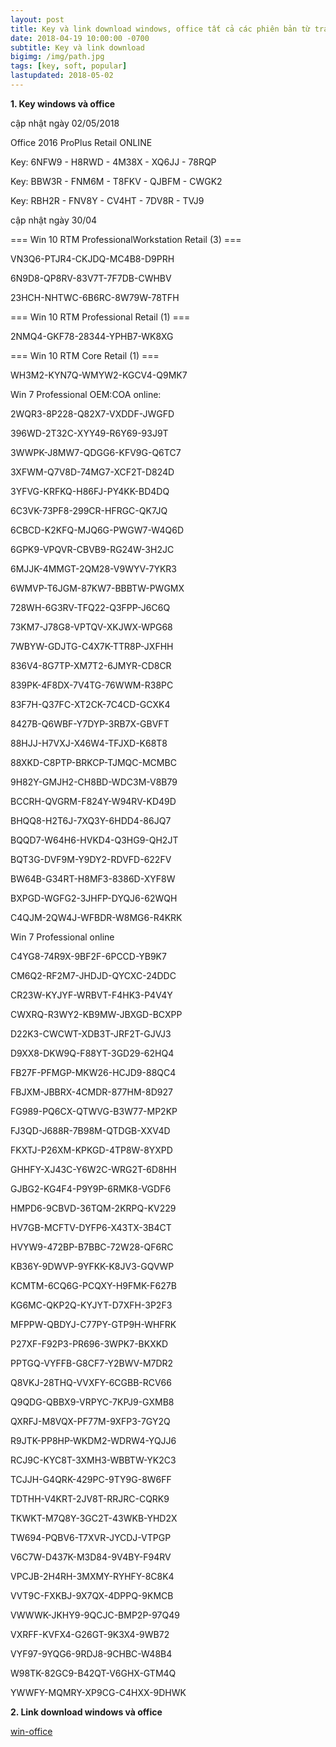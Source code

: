 ```yaml
---
layout: post
title: Key và link download windows, office tất cả các phiên bản từ trang chủ Microsoft
date: 2018-04-19 10:00:00 -0700
subtitle: Key và link download
bigimg: /img/path.jpg
tags: [key, soft, popular]
lastupdated: 2018-05-02
---
```


**1. Key windows và office**

cập nhật ngày 02/05/2018

Office 2016 ProPlus Retail ONLINE

Key: 6NFW9 - H8RWD - 4M38X - XQ6JJ - 78RQP

Key: BBW3R - FNM6M - T8FKV - QJBFM - CWGK2

Key: RBH2R - FNV8Y - CV4HT - 7DV8R - TVJ9

cập nhật ngày 30/04

=== Win 10 RTM ProfessionalWorkstation Retail (3) ===

VN3Q6-PTJR4-CKJDQ-MC4B8-D9PRH

6N9D8-QP8RV-83V7T-7F7DB-CWHBV

23HCH-NHTWC-6B6RC-8W79W-78TFH

=== Win 10 RTM Professional Retail (1) ===

2NMQ4-GKF78-28344-YPHB7-WK8XG

=== Win 10 RTM Core Retail (1) ===

WH3M2-KYN7Q-WMYW2-KGCV4-Q9MK7

Win 7 Professional OEM:COA online:

2WQR3-8P228-Q82X7-VXDDF-JWGFD

396WD-2T32C-XYY49-R6Y69-93J9T

3WWPK-J8MW7-QDGG6-KFV9G-Q6TC7

3XFWM-Q7V8D-74MG7-XCF2T-D824D

3YFVG-KRFKQ-H86FJ-PY4KK-BD4DQ

6C3VK-73PF8-299CR-HFRGC-QK7JQ

6CBCD-K2KFQ-MJQ6G-PWGW7-W4Q6D

6GPK9-VPQVR-CBVB9-RG24W-3H2JC

6MJJK-4MMGT-2QM28-V9WYV-7YKR3

6WMVP-T6JGM-87KW7-BBBTW-PWGMX

728WH-6G3RV-TFQ22-Q3FPP-J6C6Q

73KM7-J78G8-VPTQV-XKJWX-WPG68

7WBYW-GDJTG-C4X7K-TTR8P-JXFHH

836V4-8G7TP-XM7T2-6JMYR-CD8CR

839PK-4F8DX-7V4TG-76WWM-R38PC

83F7H-Q37FC-XT2CK-7C4CD-GCXK4

8427B-Q6WBF-Y7DYP-3RB7X-GBVFT

88HJJ-H7VXJ-X46W4-TFJXD-K68T8

88XKD-C8PTP-BRKCP-TJMQC-MCMBC

9H82Y-GMJH2-CH8BD-WDC3M-V8B79

BCCRH-QVGRM-F824Y-W94RV-KD49D

BHQQ8-H2T6J-7XQ3Y-6HDD4-86JQ7

BQQD7-W64H6-HVKD4-Q3HG9-QH2JT

BQT3G-DVF9M-Y9DY2-RDVFD-622FV

BW64B-G34RT-H8MF3-8386D-XYF8W

BXPGD-WGFG2-3JHFP-DYQJ6-62WQH

C4QJM-2QW4J-WFBDR-W8MG6-R4KRK

Win 7 Professional online

C4YG8-74R9X-9BF2F-6PCCD-YB9K7

CM6Q2-RF2M7-JHDJD-QYCXC-24DDC

CR23W-KYJYF-WRBVT-F4HK3-P4V4Y

CWXRQ-R3WY2-KB9MW-JBXGD-BCXPP

D22K3-CWCWT-XDB3T-JRF2T-GJVJ3

D9XX8-DKW9Q-F88YT-3GD29-62HQ4

FB27F-PFMGP-MKW26-HCJD9-88QC4

FBJXM-JBBRX-4CMDR-877HM-8D927

FG989-PQ6CX-QTWVG-B3W77-MP2KP

FJ3QD-J688R-7B98M-QTDGB-XXV4D

FKXTJ-P26XM-KPKGD-4TP8W-8YXPD

GHHFY-XJ43C-Y6W2C-WRG2T-6D8HH

GJBG2-KG4F4-P9Y9P-6RMK8-VGDF6

HMPD6-9CBVD-36TQM-2KRPQ-KV229

HV7GB-MCFTV-DYFP6-X43TX-3B4CT

HVYW9-472BP-B7BBC-72W28-QF6RC

KB36Y-9DWVP-9YFKK-K8JV3-GQVWP

KCMTM-6CQ6G-PCQXY-H9FMK-F627B

KG6MC-QKP2Q-KYJYT-D7XFH-3P2F3

MFPPW-QBDYJ-C77PY-GTP9H-WHFRK

P27XF-F92P3-PR696-3WPK7-BKXKD

PPTGQ-VYFFB-G8CF7-Y2BWV-M7DR2

Q8VKJ-28THQ-VVXFY-6CGBB-RCV66

Q9QDG-QBBX9-VRPYC-7KPJ9-GXMB8

QXRFJ-M8VQX-PF77M-9XFP3-7GY2Q

R9JTK-PP8HP-WKDM2-WDRW4-YQJJ6

RCJ9C-KYC8T-3XMH3-WBBTW-YK2C3

TCJJH-G4QRK-429PC-9TY9G-8W6FF

TDTHH-V4KRT-2JV8T-RRJRC-CQRK9

TKWKT-M7Q8Y-3GC2T-43WKB-YHD2X

TW694-PQBV6-T7XVR-JYCDJ-VTPGP

V6C7W-D437K-M3D84-9V4BY-F94RV

VPCJB-2H4RH-3MXMY-RYHFY-8C8K4

VVT9C-FXKBJ-9X7QX-4DPPQ-9KMCB

VWWWK-JKHY9-9QCJC-BMP2P-97Q49

VXRFF-KVFX4-G26GT-9K3X4-9WB72

VYF97-9YQG6-9RDJ8-9CHBC-W48B4

W98TK-82GC9-B42QT-V6GHX-GTM4Q

YWWFY-MQMRY-XP9CG-C4HXX-9DHWK

**2. Link download windows và office**

[win-office](https://tb.rg-adguard.net/index.php)

<div id="fb-root"></div>
<script>(function(d, s, id) {
  var js, fjs = d.getElementsByTagName(s)[0];
  if (d.getElementById(id)) return;
  js = d.createElement(s); js.id = id;
  js.src = 'https://connect.facebook.net/vi_VN/sdk.js#xfbml=1&version=v2.12';
  fjs.parentNode.insertBefore(js, fjs);
}(document, 'script', 'facebook-jssdk'));</script>

<div class="fb-comments" data-href="https://github.com/tha1982/tha1982.github.io/edit/master/_posts/2018-04-19-win-office.md" data-numposts="5"></div>
